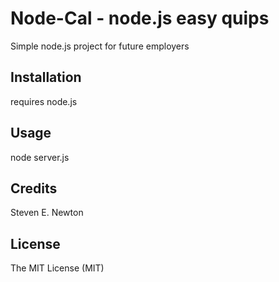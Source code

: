 # Node-Cal - node.js easy quips

Simple node.js project for future employers

## Installation

requires node.js


## Usage

node server.js

## Credits

Steven E. Newton

## License

The MIT License (MIT)

